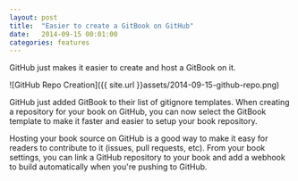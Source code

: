 ```yaml
---
layout: post
title:  "Easier to create a GitBook on GitHub"
date:   2014-09-15 00:01:00
categories: features
---
```


GitHub just makes it easier to create and host a GitBook on it.


<!-- more -->

![GitHub Repo Creation]({{ site.url }}assets/2014-09-15-github-repo.png)

GitHub just added GitBook to their list of gitignore templates. When creating a repository for your book on GitHub, you can now select the GitBook template to make it faster and easier to setup your book repository.

Hosting your book source on GitHub is a good way to make it easy for readers to contribute to it (issues, pull requests, etc). From your book settings, you can link a GitHub repository to your book and add a webhook to build automatically when you're pushing to GitHub.
